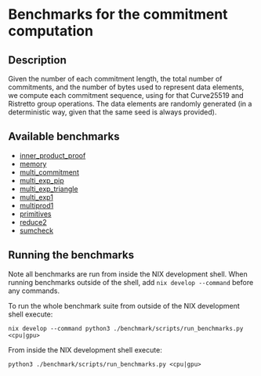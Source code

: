 # Benchmarks for the commitment computation

## Description

Given the number of each commitment length, the total number of commitments, and the number of bytes used to represent data elements, we compute each commitment sequence, using for that Curve25519 and Ristretto group operations. The data elements are randomly generated (in a deterministic way, given that the same seed is always provided).

## Available benchmarks
- [inner_product_proof](../benchmark/inner_product_proof/README.md)
- [memory](../benchmark/memory/README.md)
- [multi_commitment](../benchmark/multi_commitment/README.md)
- [multi_exp_pip](../benchmark/multi_exp_pip/README.md)
- [multi_exp_triangle](../benchmark/multi_exp_triangle/README.md)
- [multi_exp1](../benchmark/multi_exp1/README.md)
- [multiprod1](../benchmark/multiprod1/README.md)
- [primitives](../benchmark/primitives/README.md)
- [reduce2](../benchmark/reduce2/README.md)
- [sumcheck](../benchmark/sumcheck/README.md)

## Running the benchmarks
Note all benchmarks are run from inside the NIX development shell. When running benchmarks outside of the shell, add `nix develop --command` before any commands.

To run the whole benchmark suite from outside of the NIX development shell execute:
```
nix develop --command python3 ./benchmark/scripts/run_benchmarks.py <cpu|gpu>
```

From inside the NIX development shell execute:
```
python3 ./benchmark/scripts/run_benchmarks.py <cpu|gpu>
```
